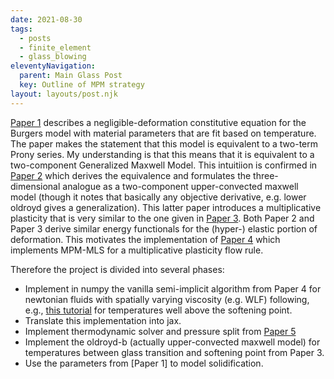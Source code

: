 ```yaml
---
date: 2021-08-30
tags:
  - posts
  - finite_element
  - glass_blowing
eleventyNavigation:
  parent: Main Glass Post
  key: Outline of MPM strategy
layout: layouts/post.njk
---
```


[Paper 1](https://ceramics.onlinelibrary.wiley.com/doi/full/10.1111/jace.16963) 
describes a negligible-deformation constitutive equation for the Burgers model with material parameters 
that are fit based on temperature. The paper makes the statement that
this model is equivalent to a two-term Prony series. My understanding is that 
this means that it is equivalent to a two-component Generalized Maxwell Model.
This intuitiion is confirmed in [Paper 2](https://www.mdpi.com/2311-5521/3/4/69) which derives 
the equivalence and formulates the three-dimensional analogue as a two-component upper-convected maxwell model
(though it notes that basically any objective derivative, e.g. lower oldroyd gives a generalization).
This latter paper introduces a multiplicative plasticity that is very similar to 
the one given in [Paper 3](https://dl.acm.org/doi/10.1145/2786784.2786798).
Both Paper 2 and Paper 3 derive similar energy functionals for the (hyper-) elastic
portion of deformation. This motivates the implementation of [Paper 4](https://dl.acm.org/doi/10.1145/3197517.3201293)
which implements MPM-MLS for a multiplicative plasticity flow rule.

Therefore the project is divided into several phases:
* Implement in numpy the vanilla semi-implicit algorithm from Paper 4 for newtonian fluids with spatially varying viscosity (e.g. WLF) following, e.g., [this tutorial](https://nialltl.neocities.org/articles/mpm_guide)
for temperatures well above the softening point.
* Translate this implementation into jax. 
* Implement thermodynamic solver and pressure split from [Paper 5](https://dl.acm.org/doi/10.1145/2601097.2601176)
* Implement the oldroyd-b (actually upper-convected maxwell model) for temperatures between glass transition and softening point from Paper 3.
* Use the parameters from [Paper 1] to model solidification.



